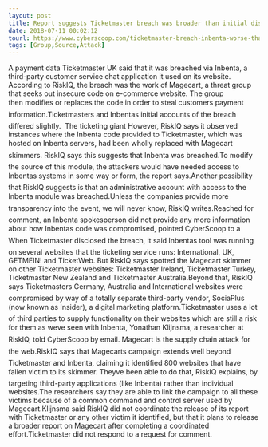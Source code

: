 ```yaml
---
layout: post
title: Report suggests Ticketmaster breach was broader than initial disclosure
date: 2018-07-11 00:02:12
tourl: https://www.cyberscoop.com/ticketmaster-breach-inbenta-worse-than-we-thought/?category_news=technology
tags: [Group,Source,Attack]
---
```

A payment data Ticketmaster UK said that it was breached via Inbenta, a third-party customer service chat application it used on its website. According to RiskIQ, the breach was the work of Magecart, a threat group that seeks out insecure code on e-commerce website. The group then modifies or replaces the code in order to steal customers payment information.Ticketmasters and Inbentas initial accounts of the breach differed slightly.  The ticketing giant However, RiskIQ says it observed instances where the Inbenta code provided to Ticketmaster, which was hosted on Inbenta servers, had been wholly replaced with Magecart skimmers. RiskIQ says this suggests that Inbenta was breached.To modify the source of this module, the attackers would have needed access to Inbentas systems in some way or form, the report says.Another possibility that RiskIQ suggests is that an administrative account with access to the Inbenta module was breached.Unless the companies provide more transparency into the event, we will never know, RiskIQ writes.Reached for comment, an Inbenta spokesperson did not provide any more information about how Inbentas code was compromised, pointed CyberScoop to a When Ticketmaster disclosed the breach, it said Inbentas tool was running on several websites that the ticketing service runs: International, UK, GETMEIN! and TicketWeb. But RiskIQ says spotted the Magecart skimmer on other Ticketmaster websites: Ticketmaster Ireland, Ticketmaster Turkey, Ticketmaster New Zealand and Ticketmaster Australia.Beyond that, RiskIQ says Ticketmasters Germany, Australia and International websites were compromised by way of a totally separate third-party vendor, SociaPlus (now known as Insider), a digital marketing platform.Ticketmaster uses a lot of third parties to supply functionality on their websites which are still a risk for them as weve seen with Inbenta, Yonathan Klijnsma, a researcher at RiskIQ, told CyberScoop by email. Magecart is the supply chain attack for the web.RiskIQ says that Magecarts campaign extends well beyond Ticketmaster and Inbenta, claiming it identified 800 websites that have fallen victim to its skimmer. Theyve been able to do that, RiskIQ explains, by targeting third-party applications (like Inbenta) rather than individual websites.The researchers say they are able to link the campaign to all these victims because of a common command and control server used by Magecart.Klijnsma said RiskIQ did not coordinate the release of its report with Ticketmaster or any other victim it identified, but that it plans to release a broader report on Magecart after completing a coordinated effort.Ticketmaster did not respond to a request for comment.
